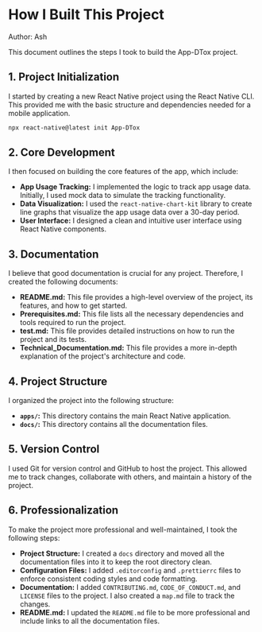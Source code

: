 # How I Built This Project

Author: Ash

This document outlines the steps I took to build the App-DTox project.

## 1. Project Initialization

I started by creating a new React Native project using the React Native CLI. This provided me with the basic structure and dependencies needed for a mobile application.

```bash
npx react-native@latest init App-DTox
```

## 2. Core Development

I then focused on building the core features of the app, which include:

-   **App Usage Tracking:** I implemented the logic to track app usage data. Initially, I used mock data to simulate the tracking functionality.
-   **Data Visualization:** I used the `react-native-chart-kit` library to create line graphs that visualize the app usage data over a 30-day period.
-   **User Interface:** I designed a clean and intuitive user interface using React Native components.

## 3. Documentation

I believe that good documentation is crucial for any project. Therefore, I created the following documents:

-   **README.md:** This file provides a high-level overview of the project, its features, and how to get started.
-   **Prerequisites.md:** This file lists all the necessary dependencies and tools required to run the project.
-   **test.md:** This file provides detailed instructions on how to run the project and its tests.
-   **Technical_Documentation.md:** This file provides a more in-depth explanation of the project's architecture and code.

## 4. Project Structure

I organized the project into the following structure:

-   **`apps/`:** This directory contains the main React Native application.
-   **`docs/`:** This directory contains all the documentation files.

## 5. Version Control

I used Git for version control and GitHub to host the project. This allowed me to track changes, collaborate with others, and maintain a history of the project.

## 6. Professionalization

To make the project more professional and well-maintained, I took the following steps:

-   **Project Structure:** I created a `docs` directory and moved all the documentation files into it to keep the root directory clean.
-   **Configuration Files:** I added `.editorconfig` and `.prettierrc` files to enforce consistent coding styles and code formatting.
-   **Documentation:** I added `CONTRIBUTING.md`, `CODE_OF_CONDUCT.md`, and `LICENSE` files to the project. I also created a `map.md` file to track the changes.
-   **README.md:** I updated the `README.md` file to be more professional and include links to all the documentation files.